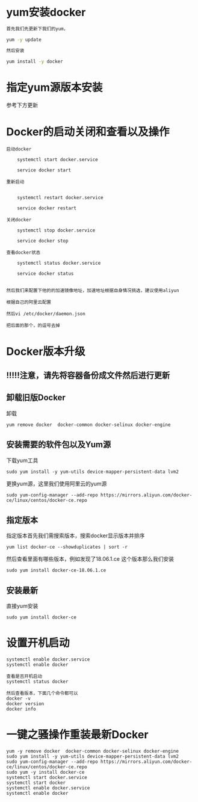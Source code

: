 # yum安装docker

```sh
首先我们先更新下我们的yum，

yum -y update

然后安装

yum install -y docker
```

# 指定yum源版本安装

参考下方更新

# Docker的启动关闭和查看以及操作

	启动docker
	
		systemctl start docker.service
	
		service docker start 
	
	重新启动


		systemctl restart docker.service
	
		service docker restart 
	
	关闭docker
	
		systemctl stop docker.service
	
		service docker stop
	
	查看docker状态
	
		systemctl status docker.service
	
		service docker status


	然后我们来配置下他的的加速镜像地址，加速地址根据自身情况挑选，建议使用aliyun
	
	根据自己的阿里云配置
	
	然后vi /etc/docker/daemon.json
	
	把后面的那个，的逗号去掉

# Docker版本升级

## !!!!!注意，请先将容器备份成文件然后进行更新

## 卸载旧版Docker

卸载

```
yum remove docker  docker-common docker-selinux docker-engine
```

## 安装需要的软件包以及Yum源

下载yum工具

```
sudo yum install -y yum-utils device-mapper-persistent-data lvm2
```

更换yum源，这里我们使用阿里云的yum源

```
sudo yum-config-manager --add-repo https://mirrors.aliyun.com/docker-ce/linux/centos/docker-ce.repo 
```

## 指定版本

指定版本首先我们需搜索版本，搜索docker显示版本并排序

```
yum list docker-ce --showduplicates | sort -r
```

然后查看里面有哪些版本，例如发现了18.06.1.ce  这个版本那么我们安装

```
sudo yum install docker-ce-18.06.1.ce  
```

## 安装最新

直接yum安装

```
sudo yum install docker-ce
```

# 设置开机启动

```
systemctl enable docker.service
systemctl enable docker

查看是否开机启动
systemctl status docker

然后查看版本，下面几个命令都可以
docker -v
docker version 
docker info
```

# 一键之骚操作重装最新Docker

```
yum -y remove docker  docker-common docker-selinux docker-engine
sudo yum install -y yum-utils device-mapper-persistent-data lvm2
sudo yum-config-manager --add-repo https://mirrors.aliyun.com/docker-ce/linux/centos/docker-ce.repo
sudo yum -y install docker-ce
systemctl start docker.service
systemctl start docker
systemctl enable docker.service
systemctl enable docker
```
